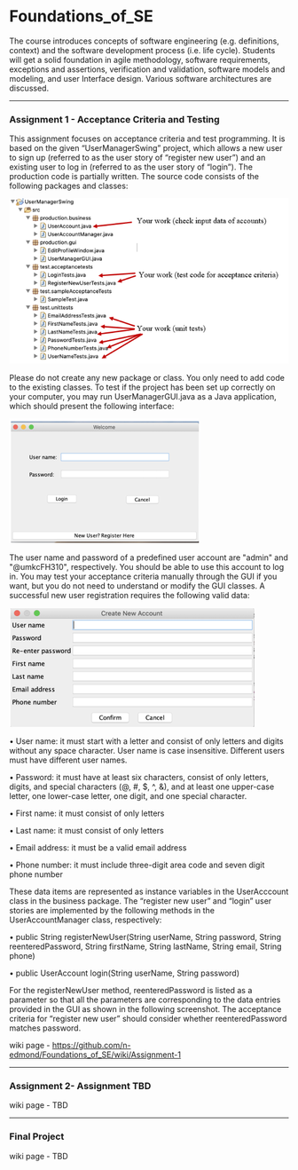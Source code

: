 # Foundations_of_SE

The course introduces concepts of software engineering (e.g. definitions, context) and the software development process (i.e. life cycle). Students will get a solid foundation in agile methodology, software requirements, exceptions and assertions, verification and validation, software models and modeling, and user Interface design. Various software architectures are discussed.

-------------------------------------------------------------------------------------------------------

### Assignment 1 - Acceptance Criteria and Testing
This assignment focuses on acceptance criteria and test programming. It is based on the given “UserManagerSwing” project, which allows a new user to sign up (referred to as the user story of “register new user”) and an existing user to log in (referred to as the user story of “login”). The production code is partially written. The source code consists of the following packages and classes:  


![userManagerSwing](https://github.com/n-edmond/Foundations_of_SE/blob/main/Images/UserManagerSwing.png)
	
	
Please do not create any new package or class. You only need to add code to the existing classes. To test if the project has been set up correctly on your computer, you may run UserManagerGUI.java as a Java application, which should present the following interface:

![login](https://github.com/n-edmond/Foundations_of_SE/blob/main/Images/login.png)

The user name and password of a predefined user account are "admin" and "@umkcFH310", respectively. You should be able to use this account to log in. You may test your acceptance criteria manually through the GUI if you want, but you do not need to understand or modify the GUI classes.
A successful new user registration requires the following valid data: 

![create_new_acct](https://github.com/n-edmond/Foundations_of_SE/blob/main/Images/create_new_acct.png)

•	User name: it must start with a letter and consist of only letters and digits without any space character. User name is case insensitive. Different users must have different user names. 

•	Password: it must have at least six characters, consist of only letters, digits, and special characters (@, #, $, ^, &), and at least one upper-case letter, one lower-case letter, one digit, and one special character.

•	First name: it must consist of only letters

•	Last name: it must consist of only letters

•	Email address: it must be a valid email address

•	Phone number: it must include three-digit area code and seven digit phone number


These data items are represented as instance variables in the UserAcccount class in the business package. The “register new user” and “login” user stories are implemented by the following methods in the UserAccountManager class, respectively: 

•	public String registerNewUser(String userName, String password, String reenteredPassword, String firstName, String lastName, String email, String phone)

•	public UserAccount login(String userName, String password)

For the registerNewUser method, reenteredPassword is listed as a parameter so that all the parameters are corresponding to the data entries provided in the GUI as shown in the following screenshot. The acceptance criteria for “register new user” should consider whether reenteredPassword matches password. 
 


wiki page - https://github.com/n-edmond/Foundations_of_SE/wiki/Assignment-1

________________________________________________________________________________________________________
               
### Assignment 2- Assignment TBD

wiki page - TBD

________________________________________________________________________________________________________

### Final Project
wiki page - TBD
